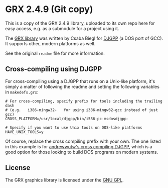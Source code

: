 GRX 2.4.9 (Git copy)
====================

This is a copy of the GRX 2.4.9 library, uploaded to its own repo here
for easy access, e.g. as a submodule for a project using it.

The [GRX library](http://grx.gnu.de/) was written by Csaba Biegl for
[DJGPP](http://www.delorie.com/djgpp/) (a DOS port of GCC). It supports
other, modern platforms as well.

See the original `readme` file for more information.

## Cross-compiling using DJGPP

For cross-compiling using a DJGPP that runs on a Unix-like platform, it's
simply a matter of following the readme and setting the following variables
in `makedefs.grx`:

    # For cross-compiling, specify prefix for tools including the trailing dash
    # (e.g.   i386-mingw32-   for using i386-mingw32-gcc instead of just gcc)
    CROSS_PLATFORM=/usr/local/djgpp/bin/i586-pc-msdosdjgpp-

    # Specify if you want to use Unix tools on DOS-like platforms
    HAVE_UNIX_TOOLS=y

Of course, replace the cross compiling prefix with your own. The one listed
in this example is for [andrewwutw's cross compiling DJGPP](https://github.com/andrewwutw/build-djgpp),
which is a good option for those looking to build DOS programs on modern
systems.

## License

The GRX graphics library is licensed under the [GNU GPL](http://grx.gnu.de/license.html).